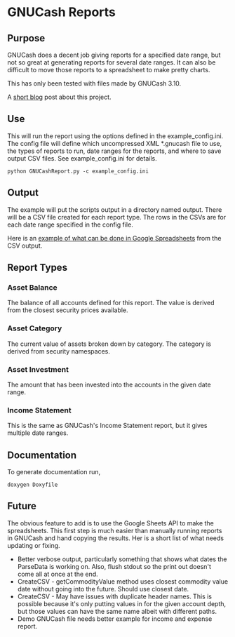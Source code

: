 # GNUCash Reports

## Purpose
GNUCash does a decent job giving reports for a specified date range, but not so great at generating
reports for several date ranges. It can also be difficult to move those reports to a spreadsheet to
make pretty charts.

This has only been tested with files made by GNUCash 3.10.

A [short blog](http://geekwagon.net/index.php/2021/multiple-gnucash-reports/) post about this project.

## Use
This will run the report using the options defined in the example_config.ini. The config file will
define which uncompressed XML *.gnucash file to use, the types of reports to run, date ranges for
the reports, and where to save output CSV files. See example_config.ini for details.

    python GNUCashReport.py -c example_config.ini


## Output
The example will put the scripts output in a directory named output. There will be a CSV file
created for each report type. The rows in the CSVs are for each date range specified in the config
file.

Here is an [example of what can be done in Google Spreadsheets](https://docs.google.com/spreadsheets/d/1jA7ocKEdnhieeoL5E42myhpOdEFeFzZzqeruaxXmLdY) from the CSV output.



## Report Types

### Asset Balance
The balance of all accounts defined for this report. The value is derived from the closest security prices available.

### Asset Category
The current value of assets broken down by category. The category is derived from security
namespaces.

### Asset Investment
The amount that has been invested into the accounts in the given date range.

### Income Statement
This is the same as GNUCash's Income Statement report, but it gives multiple date ranges.


## Documentation
To generate documentation run,

    doxygen Doxyfile


## Future
The obvious feature to add is to use the Google Sheets API to make the spreadsheets. This first step
is much easier than manually running reports in GNUCash and hand copying the results. Her is a short
list of what needs updating or fixing.

 * Better verbose output, particularly something that shows what dates the ParseData is working on.
   Also, flush stdout so the print out doesn't come all at once at the end.
 * CreateCSV - getCommodityValue method uses closest commodity value date without going into the
   future. Should use closest date.
 * CreateCSV - May have issues with duplicate header names. This is possible because it's only
   putting values in for the given account depth, but those values can have the same name albeit
   with different paths.
 * Demo GNUCash file needs better example for income and expense report.
